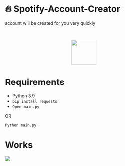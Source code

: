 # 🔥 Spotify-Account-Creator
account will be created for you very quickly

<br />
<p align="center">
  <a href="https://github.com/GoldenStarq/Spotify-Account-Creator">
    <img src="https://i.imgur.com/jvGKiRi.gif" width="80" height="80">
  </a>

# Requirements
- Python 3.9
- `pip install requests`
- `Open main.py`

OR

```
Python main.py
```
# Works
<img src="https://i.imgur.com/4rVw4wS.gif"/>
